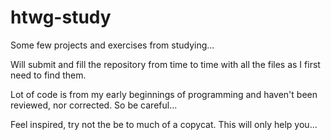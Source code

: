 # htwg-study

Some few projects and exercises from studying...

Will submit and fill the repository from time to time with all the files as I first need to find them.

Lot of code is from my early beginnings of programming and haven't been reviewed, nor corrected. So be careful...

Feel inspired, try not the be to much of a copycat. This will only help you...

 